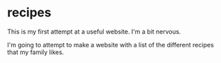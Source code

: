 # recipes

This is my first attempt at a useful website. I'm a bit nervous.

I'm going to attempt to make a website with a list of the different recipes that my family likes.
